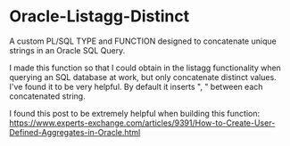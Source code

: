 # Oracle-Listagg-Distinct
A custom PL/SQL TYPE and FUNCTION designed to concatenate unique strings in an Oracle SQL Query.

I made this function so that I could obtain in the listagg functionality when querying an SQL database at work, but only concatenate distinct values. I've found it to be very helpful. By default it inserts ", " between each concatenated string.

I found this post to be extremely helpful when building this function:
https://www.experts-exchange.com/articles/9391/How-to-Create-User-Defined-Aggregates-in-Oracle.html
